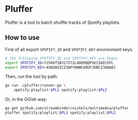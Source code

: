 # Pluffer

Pluffer is a tool to batch shuffle tracks of Spotify playlists.

## How to use

First of all export `SPOTIFY_ID` and `SPOTIFY_KEY` environment keys:

```bash
# the following SPOTIFY_ID and SPOTIFY_KEY are bogus
export SPOTIFY_ID=YJ5U6TSB317572L40EMQQPVEI2HICXFL
export SPOTIFY_KEY=4SW2W3ICZ3DPY6NWC88UFJDBCZJAQA8J
```

Then, run the tool by path:
```bash
go run ./pluffer/runner.go \ 
    spotify:playlist:$PL1 spotify:playlist:$PL2
```

Or, in the GOish way:

```bash
go get github.com/streambinder/nickels/multimedia/pluffer
pluffer spotify:playlist:$PL1 spotify:playlist:$PL2
```
